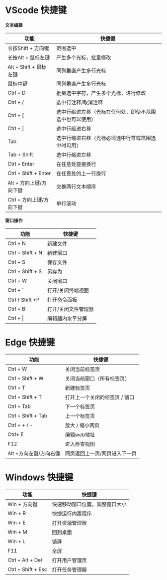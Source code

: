 # VScode 快捷键
**文本编辑**

| 功能                     | 快捷键                                                   |
| ------------------------ | -------------------------------------------------------- |
| 长按Shift + 方向键       | 范围选中                                                 |
| 长按Alt + 鼠标左键       | 产生多个光标，批量修改                                   |
| Alt + Shift + 鼠标左键   | 同列垂直产生多行光标                                     |
| 鼠标中键                 | 同列垂直产生多行光标                                     |
| Ctrl + D                 | 批量选中字符，产生多个光标，进行修改                     |
| Ctrl + /                 | 选中行注释/取消注释                                      |
| Ctrl + [                 | 选中行缩进左移（光标在任何处，即使不范围选中也可以使用） |
| Ctrl + ]                 | 选中行缩进右移                                           |
| Tab                      | 选中行缩进右移（光标必须选中行首或范围选中时可用）       |
| Tab + Shift              | 选中行缩进左移                                           |
| Ctrl + Enter             | 在任意处直接换行                                         |
| Ctrl + Shift + Enter     | 在任意处的上一行换行                                     |
| Alt + 方向上键/方向下键  | 交换两行文本顺序                                         |
| Ctrl + 方向上键/方向下键 | 单行滚动                                                 |

**窗口操作**

| 功能             | 快捷键              |
| ---------------- | ------------------- |
| Ctrl + N         | 新建文件            |
| Ctrl + Shift + N | 新建窗口            |
| Ctrl + S         | 保存文件            |
| Ctrl + Shift + S | 另存为              |
| Ctrl + W         | 关闭窗口            |
| Ctrl + `         | 打开/关闭终端视图   |
| Ctrl＋Shift +P   | 打开命令面板        |
| Ctrl + B         | 打开/关闭文件管理器 |
| Ctrl + \|        | 编辑器内水平分屏    |

# Edge 快捷键
| 功能                   | 快捷键                        |
| ---------------------- | ----------------------------- |
| Ctrl + W               | 关闭当前标签页                |
| Ctrl + Shift + W       | 关闭当前窗口（所有标签页）    |
| Ctrl + T               | 新建标签页                    |
| Ctrl + Shift + T       | 打开上一个关闭的标签页 / 窗口 |
| Ctrl + Tab             | 下一个标签页                  |
| Ctrl + Shift + Tab     | 上一个标签页                  |
| Ctrl + + / -           | 放大 / 缩小网页               |
| Ctrl+ E                | 编辑web地址                   |
| F12                    | 进入检查视图                  |
| Alt +方向左键/方向右键 | 网页返回上一页/网页进入下一页 |



# Windows 快捷键

| 功能               | 快捷键                         |
| ------------------ | ------------------------------ |
| Win + 方向键       | 快速移动窗口位置，调整窗口大小 |
| Win + R            | 快捷运行内置程序               |
| Win + E            | 打开资源管理器                 |
| Win + M            | 回到桌面                       |
| Win + L            | 锁屏                           |
| F11                | 全屏                           |
| Ctrl + Alt + Del   | 打开用户管理页                 |
| Ctrl + Shift + Esc | 打开任务管理器                 |